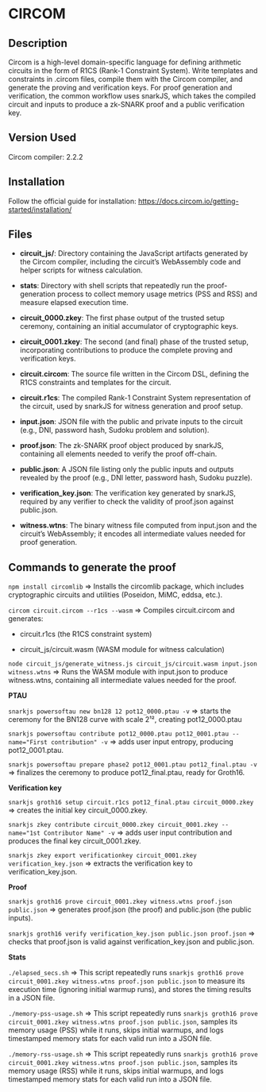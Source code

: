 # CIRCOM

## Description
Circom is a high-level domain-specific language for defining arithmetic circuits in the form of R1CS (Rank-1 Constraint System). Write templates and constraints in .circom files, compile them with the Circom compiler, and generate the proving and verification keys.
For proof generation and verification, the common workflow uses snarkJS, which takes the compiled circuit and inputs to produce a zk-SNARK proof and a public verification key.

## Version Used

Circom compiler: 2.2.2

## Installation
Follow the official guide for installation:
https://docs.circom.io/getting-started/installation/

## Files

- **circuit_js/**: 
    Directory containing the JavaScript artifacts generated by the Circom compiler, including the circuit’s WebAssembly code and helper scripts for witness calculation.

- **stats**:
    Directory with shell scripts that repeatedly run the proof-generation process to collect memory usage metrics (PSS and RSS) and measure elapsed execution time.

- **circuit_0000.zkey**:
    The first phase output of the trusted setup ceremony, containing an initial accumulator of cryptographic keys.

- **circuit_0001.zkey**:
    The second (and final) phase of the trusted setup, incorporating contributions to produce the complete proving and verification keys.

- **circuit.circom**:
    The source file written in the Circom DSL, defining the R1CS constraints and templates for the circuit.

- **circuit.r1cs**:
    The compiled Rank-1 Constraint System representation of the circuit, used by snarkJS for witness generation and proof setup.

- **input.json**:
    JSON file with the public and private inputs to the circuit (e.g., DNI, password hash, Sudoku problem and solution).

- **proof.json**:
    The zk-SNARK proof object produced by snarkJS, containing all elements needed to verify the proof off-chain.

- **public.json**:
    A JSON file listing only the public inputs and outputs revealed by the proof (e.g., DNI letter, password hash, Sudoku puzzle).

- **verification_key.json**:
    The verification key generated by snarkJS, required by any verifier to check the validity of proof.json against public.json.

- **witness.wtns**:
    The binary witness file computed from input.json and the circuit’s WebAssembly; it encodes all intermediate values needed for proof generation.


## Commands to generate the proof


`npm install circomlib` => Installs the circomlib package, which includes cryptographic circuits and utilities (Poseidon, MiMC, eddsa, etc.).


`circom circuit.circom --r1cs --wasm` => Compiles circuit.circom and generates:

- circuit.r1cs (the R1CS constraint system)

- circuit_js/circuit.wasm (WASM module for witness calculation)


`node circuit_js/generate_witness.js circuit_js/circuit.wasm input.json witness.wtns` => Runs the WASM module with input.json to produce witness.wtns, containing all intermediate values needed for the proof.

**PTAU**

`snarkjs powersoftau new bn128 12 pot12_0000.ptau -v` => starts the ceremony for the BN128 curve with scale 2¹², creating pot12_0000.ptau

`snarkjs powersoftau contribute pot12_0000.ptau pot12_0001.ptau --name="First contribution" -v` => adds user input entropy, producing pot12_0001.ptau.

`snarkjs powersoftau prepare phase2 pot12_0001.ptau pot12_final.ptau -v` => finalizes the ceremony to produce pot12_final.ptau, ready for Groth16.

**Verification key**

`snarkjs groth16 setup circuit.r1cs pot12_final.ptau circuit_0000.zkey` => creates the initial key circuit_0000.zkey.

`snarkjs zkey contribute circuit_0000.zkey circuit_0001.zkey --name="1st Contributor Name" -v` => adds user input contribution and produces the final key circuit_0001.zkey.

`snarkjs zkey export verificationkey circuit_0001.zkey verification_key.json` => extracts the verification key to verification_key.json.

**Proof**

`snarkjs groth16 prove circuit_0001.zkey witness.wtns proof.json public.json` =>  generates proof.json (the proof) and public.json (the public inputs).

`snarkjs groth16 verify verification_key.json public.json proof.json` => checks that proof.json is valid against verification_key.json and public.json.


**Stats**

`./elapsed_secs.sh` => This script repeatedly runs `snarkjs groth16 prove circuit_0001.zkey witness.wtns proof.json public.json` to measure its execution time (ignoring initial warmup runs), and stores the timing results in a JSON file.

`./memory-pss-usage.sh` => This script repeatedly runs `snarkjs groth16 prove circuit_0001.zkey witness.wtns proof.json public.json`, samples its memory usage (PSS) while it runs, skips initial warmups, and logs timestamped memory stats for each valid run into a JSON file.

`./memory-rss-usage.sh` => This script repeatedly runs `snarkjs groth16 prove circuit_0001.zkey witness.wtns proof.json public.json`, samples its memory usage (RSS) while it runs, skips initial warmups, and logs timestamped memory stats for each valid run into a JSON file.